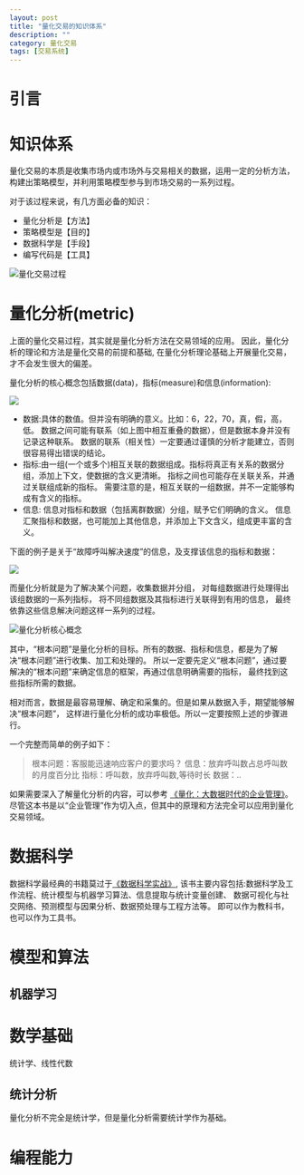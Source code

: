 ```yaml
---
layout: post
title: "量化交易的知识体系"
description: ""
category: 量化交易
tags: [交易系统]
---
```



# 引言

# 知识体系

量化交易的本质是收集市场内或市场外与交易相关的数据，运用一定的分析方法，
构建出策略模型，并利用策略模型参与到市场交易的一系列过程。

对于该过程来说，有几方面必备的知识：

- 量化分析是【方法】
- 策略模型是【目的】
- 数据科学是【手段】
- 编写代码是【工具】

![量化交易过程](assets/quant_process.dot.png)

# 量化分析(metric)

上面的量化交易过程，其实就是量化分析方法在交易领域的应用。
因此，量化分析的理论和方法是量化交易的前提和基础,
在量化分析理论基础上开展量化交易，才不会发生很大的偏差。

量化分析的核心概念包括数据(data)，指标(measure)和信息(information):

![](assets/data_measure_info.png)

- 数据:具体的数值。但并没有明确的意义。比如：6，22，70，真，假，高，低。
  数据之间可能有联系（如上图中相互重叠的数据），但是数据本身并没有记录这种联系。
  数据的联系（相关性）一定要通过谨慎的分析才能建立，否则很容易得出错误的结论。
- 指标:由一组(一个或多个)相互关联的数据组成。指标将真正有关系的数据分组，添加上下文，使数据的含义更清晰。
  指标之间也可能存在关联关系，并通过关联组成新的指标。
  需要注意的是，相互关联的一组数据，并不一定能够构成有含义的指标。
- 信息: 信息对指标和数据（包括离群数据）分组，赋予它们明确的含义。
  信息汇聚指标和数据，也可能加上其他信息，并添加上下文含义，组成更丰富的含义。

下面的例子是关于“故障呼叫解决速度”的信息，及支撑该信息的指标和数据：

![](assets/info_sample.png)

而量化分析就是为了解决某个问题，收集数据并分组，
对每组数据进行处理得出该组数据的一系列指标，
将不同组数据及其指标进行关联得到有用的信息，
最终依靠这些信息解决问题这样一系列的过程。

![量化分析核心概念](assets/metric_concepts.png)

其中，“根本问题”是量化分析的目标。所有的数据、指标和信息，都是为了解决“根本问题”进行收集、加工和处理的。
所以一定要先定义“根本问题”，通过要解决的“根本问题”来确定信息的框架，再通过信息明确需要的指标，
最终找到这些指标所需的数据。

相对而言，数据是最容易理解、确定和采集的。但是如果从数据入手，期望能够解决“根本问题”，
这样进行量化分析的成功率极低。所以一定要按照上述的步骤进行。

一个完整而简单的例子如下：

> 根本问题：客服能迅速响应客户的要求吗？
> 信息：放弃呼叫数占总呼叫数的月度百分比
> 指标：呼叫数，放弃呼叫数,等待时长
> 数据：..


如果需要深入了解量化分析的内容，可以参考
[《量化：大数据时代的企业管理》](http://book.douban.com/subject/20423552/)。
尽管这本书是以“企业管理”作为切入点，但其中的原理和方法完全可以应用到量化交易领域。

# 数据科学


数据科学最经典的书籍莫过于[《数据科学实战》](http://book.douban.com/subject/26320485/),
该书主要内容包括:数据科学及工作流程、统计模型与机器学习算法、信息提取与统计变量创建、
数据可视化与社交网络、预测模型与因果分析、数据预处理与工程方法等。
即可以作为教科书，也可以作为工具书。

# 模型和算法
## 机器学习

# 数学基础

统计学、线性代数

## 统计分析

量化分析不完全是统计学，但是量化分析需要统计学作为基础。


# 编程能力
